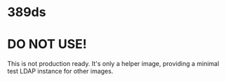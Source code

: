 # 389ds

# DO NOT USE!
This is not production ready. It's only a helper image, providing a minimal test LDAP instance for other images.

